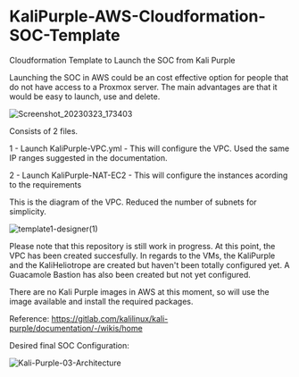 # KaliPurple-AWS-Cloudformation-SOC-Template
Cloudformation Template to Launch the SOC from Kali Purple

Launching the SOC in AWS could be an cost effective option for people that do not have access to a Proxmox server. The main advantages are that it would be easy to launch, use and delete. 

![Screenshot_20230323_173403](https://user-images.githubusercontent.com/47893772/227368991-d61666b2-c12d-4051-91ce-629e8815347d.png)


Consists of 2 files. 

  1 - Launch KaliPurple-VPC.yml - This will configure the VPC. Used the same IP ranges suggested in the documentation. 
  
  2 - Launch KaliPurple-NAT-EC2 - This will configure the instances acording to the requirements
  
  This is the diagram of the VPC. Reduced the number of subnets for simplicity. 
  
  
  
  ![template1-designer(1)](https://user-images.githubusercontent.com/47893772/228293082-51abc557-066f-4919-9a45-6056089b3058.png)



  
  
  
  
  
  
  Please note that this repository is still work in progress. At this point, the VPC has been created succesfully. In regards to the VMs, the KaliPurple and the KaliHeliotrope are created but haven't been totally configured yet. A Guacamole Bastion has also been created but not yet configured. 
  
  
  There are no Kali Purple images in AWS at this moment, so will use the image available and install the required packages. 
  
  
  Reference:  https://gitlab.com/kalilinux/kali-purple/documentation/-/wikis/home
  
Desired final SOC Configuration:


![Kali-Purple-03-Architecture](https://user-images.githubusercontent.com/47893772/227374044-259a9c52-7d28-4f2d-b6e1-11aef05c74aa.png)

